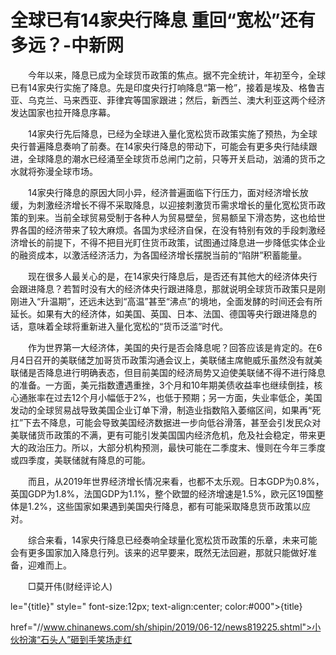 # 全球已有14家央行降息 重回“宽松”还有多远？-中新网

　　今年以来，降息已成为全球货币政策的焦点。据不完全统计，年初至今，全球已有14家央行实施了降息。先是印度央行打响降息“第一枪”，接着是埃及、格鲁吉亚、乌克兰、马来西亚、菲律宾等国家跟进；然后，新西兰、澳大利亚这两个经济发达国家也拉开降息序幕。

　　14家央行先后降息，已经为全球进入量化宽松货币政策实施了预热，为全球央行普遍降息奏响了前奏。在14家央行降息的带动下，可能会有更多央行陆续跟进，全球降息的潮水已经涌至全球货币总闸门之前，只等开关启动，汹涌的货币之水就将弥漫全球市场。

　　14家央行降息的原因大同小异，经济普遍面临下行压力，面对经济增长放缓，为刺激经济增长不得不采取降息，以迎接刺激货币需求增长的量化宽松货币政策的到来。当前全球贸易受制于各种人为贸易壁垒，贸易额呈下滑态势，这也给世界各国的经济带来了较大麻烦。各国为求经济自保，在没有特别有效的手段刺激经济增长的前提下，不得不把目光盯住货币政策，试图通过降息进一步降低实体企业的融资成本，以激活经济活力，为各国经济增长摆脱当前的“陷阱”积蓄能量。

　　现在很多人最关心的是，在14家央行降息后，是否还有其他大的经济体央行会跟进降息？若暂时没有大的经济体央行跟进降息，那就说明全球货币政策只是刚刚进入“升温期”，还远未达到“高温”甚至“沸点”的境地，全面发酵的时间还会有所延长。如果有大的经济体，如美国、英国、日本、法国、德国等央行跟进降息的话，意味着全球将重新进入量化宽松的“货币泛滥”时代。

　　作为世界第一大经济体，美国的央行是否会降息呢？回答应该是肯定的。在6月4日召开的美联储芝加哥货币政策沟通会议上，美联储主席鲍威乐虽然没有就美联储是否降息进行明确表态，但目前美国的经济局势又迫使美联储不得不进行降息的准备。一方面，美元指数遭遇重挫，3个月和10年期美债收益率也继续倒挂，核心通胀率在过去12个月小幅低于2%，也低于预期；另一方面，失业率低企，美国发动的全球贸易战导致美国企业订单下滑，制造业指数陷入萎缩区间，如果再“死扛”下去不降息，可能会导致美国经济数据进一步向低谷滑落，甚至会引发民众对美联储货币政策的不满，更有可能引发美国国内经济危机，危及社会稳定，带来更大的政治压力。所以，大部分机构预测，最快可能在二季度末、慢则在今年三季度或四季度，美联储就有降息的可能。

　　而且，从2019年世界经济增长情况来看，也都不太乐观。日本GDP为0.8%，英国GDP为1.8%，法国GDP为1.1%，整个欧盟的经济增速是1.5%，欧元区19国整体是1.2%，这些国家如果遇到美国央行降息，都有可能采取降息货币政策以应对。

　　综合来看，14家央行降息已经奏响全球量化宽松货币政策的乐章，未来可能会有更多国家加入降息行列。该来的迟早要来，既然无法回避，那就只能做好准备，迎难而上。

　　□莫开伟(财经评论人)

le="{title}" style=" font-size:12px; text-align:center; color:#000">{title}

href="//www.chinanews.com/sh/shipin/2019/06-12/news819225.shtml">小伙扮演“石头人”砸到手笑场走红

